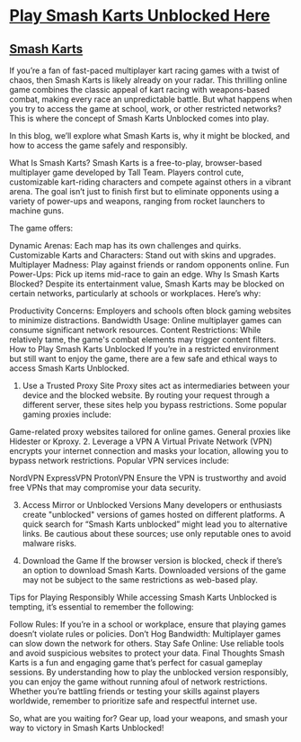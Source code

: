 <h1><a href="https://monkeymart.co/smash-karts-unblocked/" target="_blank">Play Smash Karts Unblocked Here</a></h1>
<h2><a href="https://monkeymart.co/smash-karts-unblocked/" target="_blank">Smash Karts </a></h2>
If you’re a fan of fast-paced multiplayer kart racing games with a twist of chaos, then Smash Karts is likely already on your radar. This thrilling online game combines the classic appeal of kart racing with weapons-based combat, making every race an unpredictable battle. But what happens when you try to access the game at school, work, or other restricted networks? This is where the concept of Smash Karts Unblocked comes into play.

In this blog, we’ll explore what Smash Karts is, why it might be blocked, and how to access the game safely and responsibly.

What Is Smash Karts?
Smash Karts is a free-to-play, browser-based multiplayer game developed by Tall Team. Players control cute, customizable kart-riding characters and compete against others in a vibrant arena. The goal isn’t just to finish first but to eliminate opponents using a variety of power-ups and weapons, ranging from rocket launchers to machine guns.

The game offers:

Dynamic Arenas: Each map has its own challenges and quirks.
Customizable Karts and Characters: Stand out with skins and upgrades.
Multiplayer Madness: Play against friends or random opponents online.
Fun Power-Ups: Pick up items mid-race to gain an edge.
Why Is Smash Karts Blocked?
Despite its entertainment value, Smash Karts may be blocked on certain networks, particularly at schools or workplaces. Here’s why:

Productivity Concerns: Employers and schools often block gaming websites to minimize distractions.
Bandwidth Usage: Online multiplayer games can consume significant network resources.
Content Restrictions: While relatively tame, the game's combat elements may trigger content filters.
How to Play Smash Karts Unblocked
If you’re in a restricted environment but still want to enjoy the game, there are a few safe and ethical ways to access Smash Karts Unblocked.

1. Use a Trusted Proxy Site
Proxy sites act as intermediaries between your device and the blocked website. By routing your request through a different server, these sites help you bypass restrictions. Some popular gaming proxies include:

Game-related proxy websites tailored for online games.
General proxies like Hidester or Kproxy.
2. Leverage a VPN
A Virtual Private Network (VPN) encrypts your internet connection and masks your location, allowing you to bypass network restrictions. Popular VPN services include:

NordVPN
ExpressVPN
ProtonVPN
Ensure the VPN is trustworthy and avoid free VPNs that may compromise your data security.

3. Access Mirror or Unblocked Versions
Many developers or enthusiasts create "unblocked" versions of games hosted on different platforms. A quick search for “Smash Karts unblocked” might lead you to alternative links. Be cautious about these sources; use only reputable ones to avoid malware risks.

4. Download the Game
If the browser version is blocked, check if there’s an option to download Smash Karts. Downloaded versions of the game may not be subject to the same restrictions as web-based play.

Tips for Playing Responsibly
While accessing Smash Karts Unblocked is tempting, it’s essential to remember the following:

Follow Rules: If you’re in a school or workplace, ensure that playing games doesn’t violate rules or policies.
Don’t Hog Bandwidth: Multiplayer games can slow down the network for others.
Stay Safe Online: Use reliable tools and avoid suspicious websites to protect your data.
Final Thoughts
Smash Karts is a fun and engaging game that’s perfect for casual gameplay sessions. By understanding how to play the unblocked version responsibly, you can enjoy the game without running afoul of network restrictions. Whether you’re battling friends or testing your skills against players worldwide, remember to prioritize safe and respectful internet use.

So, what are you waiting for? Gear up, load your weapons, and smash your way to victory in Smash Karts Unblocked!
